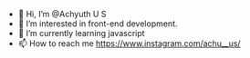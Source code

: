 - 👋 Hi, I’m @Achyuth U S
- 👀 I’m interested in front-end development.
- 🌱 I’m currently learning javascript
- 📫 How to reach me https://www.instagram.com/achu__us/

<!---
Achyuth762/Achyuth762 is a ✨ special ✨ repository because its `README.md` (this file) appears on your GitHub profile.
You can click the Preview link to take a look at your changes.
--->
